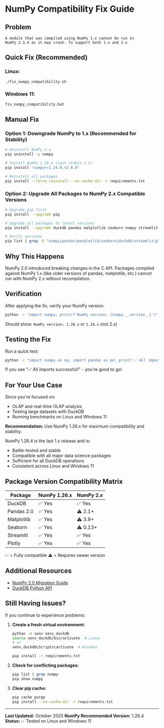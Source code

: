 # NumPy Compatibility Fix Guide

## Problem
```
A module that was compiled using NumPy 1.x cannot be run in
NumPy 2.3.4 as it may crash. To support both 1.x and 2.x
```

## Quick Fix (Recommended)

### Linux:
```bash
./fix_numpy_compatibility.sh
```

### Windows 11:
```cmd
fix_numpy_compatibility.bat
```

## Manual Fix

### Option 1: Downgrade NumPy to 1.x (Recommended for Stability)
```bash
# Uninstall NumPy 2.x
pip uninstall -y numpy

# Install NumPy 1.26.4 (last stable 1.x)
pip install "numpy>=1.24.0,<2.0.0"

# Reinstall all packages
pip install --force-reinstall --no-cache-dir -r requirements.txt
```

### Option 2: Upgrade All Packages to NumPy 2.x Compatible Versions
```bash
# Upgrade pip first
pip install --upgrade pip

# Upgrade all packages to latest versions
pip install --upgrade duckdb pandas matplotlib seaborn numpy streamlit plotly

# Verify versions
pip list | grep -E "numpy|pandas|matplotlib|seaborn|duckdb|streamlit|plotly"
```

## Why This Happens

NumPy 2.0 introduced breaking changes in the C API. Packages compiled against NumPy 1.x 
(like older versions of pandas, matplotlib, etc.) cannot run with NumPy 2.x without recompilation.

## Verification

After applying the fix, verify your NumPy version:
```bash
python -c "import numpy; print(f'NumPy version: {numpy.__version__}')"
```

Should show: `NumPy version: 1.26.x` or `1.24.x` (not 2.x)

## Testing the Fix

Run a quick test:
```bash
python -c "import numpy as np; import pandas as pd; print('✅ All imports successful!')"
```

If you see "✅ All imports successful!" - you're good to go!

## For Your Use Case

Since you're focused on:
- OLAP and real-time OLAP analysis
- Testing large datasets with DuckDB
- Running benchmarks on Linux and Windows 11

**Recommendation:** Use NumPy 1.26.x for maximum compatibility and stability.

NumPy 1.26.4 is the last 1.x release and is:
- Battle-tested and stable
- Compatible with all major data science packages
- Sufficient for all DuckDB operations
- Consistent across Linux and Windows 11

## Package Version Compatibility Matrix

| Package    | NumPy 1.26.x | NumPy 2.x |
|------------|--------------|-----------|
| DuckDB     | ✅ Yes       | ✅ Yes    |
| Pandas 2.0 | ✅ Yes       | ⚠️ 2.1+  |
| Matplotlib | ✅ Yes       | ⚠️ 3.9+  |
| Seaborn    | ✅ Yes       | ⚠️ 0.13+ |
| Streamlit  | ✅ Yes       | ✅ Yes    |
| Plotly     | ✅ Yes       | ✅ Yes    |

✅ = Fully compatible
⚠️ = Requires newer version

## Additional Resources

- [NumPy 2.0 Migration Guide](https://numpy.org/devdocs/numpy_2_0_migration_guide.html)
- [DuckDB Python API](https://duckdb.org/docs/api/python/overview)

## Still Having Issues?

If you continue to experience problems:

1. **Create a fresh virtual environment:**
   ```bash
   python -m venv venv_duckdb
   source venv_duckdb/bin/activate  # Linux
   # or
   venv_duckdb\Scripts\activate  # Windows
   
   pip install -r requirements.txt
   ```

2. **Check for conflicting packages:**
   ```bash
   pip list | grep numpy
   pip show numpy
   ```

3. **Clear pip cache:**
   ```bash
   pip cache purge
   pip install --no-cache-dir -r requirements.txt
   ```

---

**Last Updated:** October 2025
**NumPy Recommended Version:** 1.26.4
**Status:** ✅ Tested on Linux and Windows 11
